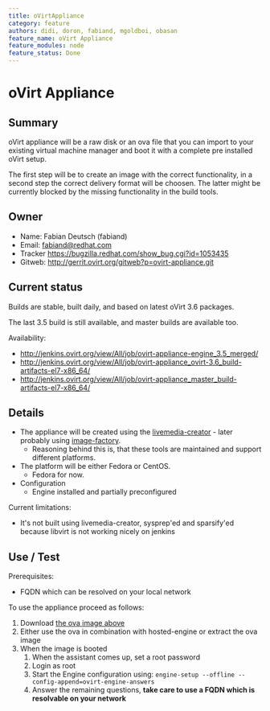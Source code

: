 ```yaml
---
title: oVirtAppliance
category: feature
authors: didi, doron, fabiand, mgoldboi, obasan
feature_name: oVirt Appliance
feature_modules: node
feature_status: Done
---
```


# oVirt Appliance

## Summary

oVirt appliance will be a raw disk or an ova file that you can import to your existing virtual machine manager and boot it with a complete pre installed oVirt setup.

The first step will be to create an image with the correct functionality, in a second step the correct delivery format will be choosen. The latter might be currently blocked by the missing functionality in the build tools.

## Owner

*   Name: Fabian Deutsch (fabiand)
*   Email: fabiand@redhat.com
*   Tracker <https://bugzilla.redhat.com/show_bug.cgi?id=1053435>
*   Gitweb: <http://gerrit.ovirt.org/gitweb?p=ovirt-appliance.git>

## Current status

Builds are stable, built daily, and based on latest oVirt 3.6 packages.

The last 3.5 build is still available, and master builds are available too.

Availability:

*   <http://jenkins.ovirt.org/view/All/job/ovirt-appliance-engine_3.5_merged/>
*   <http://jenkins.ovirt.org/view/All/job/ovirt-appliance_ovirt-3.6_build-artifacts-el7-x86_64/>
*   <http://jenkins.ovirt.org/view/All/job/ovirt-appliance_master_build-artifacts-el7-x86_64/>

## Details

*   The appliance will be created using the [livemedia-creator](https://fedorahosted.org/lorax/) - later probably using [image-factory](http://imgfac.org/).
    -   Reasoning behind this is, that these tools are maintained and support different platforms.
*   The platform will be either Fedora or CentOS.
    -   Fedora for now.
*   Configuration
    -   Engine installed and partially preconfigured

Current limitations:

*   It's not built using livemedia-creator, sysprep'ed and sparsify'ed because libvirt is not working nicely on jenkins

## Use / Test

Prerequisites:

*   FQDN which can be resolved on your local network

To use the appliance proceed as follows:

1.  Download [the ova image above](#current-status)
2.  Either use the ova in combination with hosted-engine or extract the ova image
3.  When the image is booted
    1.  When the assistant comes up, set a root password
    2.  Login as root
    3.  Start the Engine configuration using: `engine-setup --offline --config-append=ovirt-engine-answers`
    4.  Answer the remaining questions, **take care to use a FQDN which is resolvable on your network**

